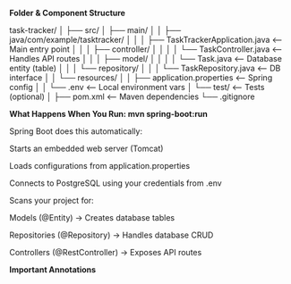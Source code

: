 **Folder & Component Structure**

task-tracker/
│
├── src/
│   ├── main/
│   │   ├── java/com/example/tasktracker/
│   │   │   ├── TaskTrackerApplication.java     <-- Main entry point
│   │   │   ├── controller/
│   │   │   │   └── TaskController.java         <-- Handles API routes
│   │   │   ├── model/
│   │   │   │   └── Task.java                   <-- Database entity (table)
│   │   │   └── repository/
│   │   │       └── TaskRepository.java         <-- DB interface
│   │   └── resources/
│   │       ├── application.properties          <-- Spring config
│   │       └── .env                            <-- Local environment vars
│   └── test/                                   <-- Tests (optional)
│
├── pom.xml                                     <-- Maven dependencies
└── .gitignore

**What Happens When You Run: mvn spring-boot:run**

Spring Boot does this automatically:

Starts an embedded web server (Tomcat)

Loads configurations from application.properties

Connects to PostgreSQL using your credentials from .env

Scans your project for:

Models (@Entity) → Creates database tables

Repositories (@Repository) → Handles database CRUD

Controllers (@RestController) → Exposes API routes


**Important Annotations**